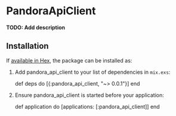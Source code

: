 # PandoraApiClient

**TODO: Add description**

## Installation

If [available in Hex](https://hex.pm/docs/publish), the package can be installed as:

  1. Add pandora_api_client to your list of dependencies in `mix.exs`:

        def deps do
          [{:pandora_api_client, "~> 0.0.1"}]
        end

  2. Ensure pandora_api_client is started before your application:

        def application do
          [applications: [:pandora_api_client]]
        end
